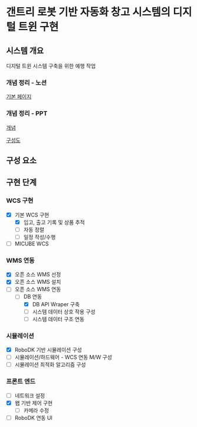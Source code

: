 # 갠트리 로봇 기반 자동화 창고 시스템의 디지털 트윈 구현


## 시스템 개요
디지털 트윈 시스템 구축을 위한 예행 작업


### 개념 정리 - 노션
[기본 페이지](https://cloudy-rule-316.notion.site/68288352350048ff82300f51217bb229?pvs=4)

### 개념 정리 - PPT
[개념](https://tuackr-my.sharepoint.com/:p:/g/personal/lmrlar98_tuackr_onmicrosoft_com/Ed7idKPbG_dJqUAPZ9F4i9wBHs6nexKCHy1koZ46b27GlA?e=WWGoAR)

[구성도](https://tuackr-my.sharepoint.com/:p:/g/personal/lmrlar98_tuackr_onmicrosoft_com/EbSxN29LyK5GroHN0bicSdkBxmI0hg_D7z7FpUDP1HTLPw?e=dMSdFW)


## 구성 요소

<!-- #### 박스 규격 통일 
300\*200\*200 mm (박스 간 간격 전후좌우 200mm)

#### 작업 구역 크기 
7000\*12000\*1600 mm -->

## 구현 단계
### WCS 구현
- [x] 기본 WCS 구현
    - [x] 입고, 출고 기록 및 상품 추적
    - [ ] 자동 정렬
    - [ ] 일정 작성/수행
- [ ] MICUBE WCS
### WMS 연동
- [x] 오픈 소스 WMS 선정
- [x] 오픈 소스 WMS 설치
- [ ] 오픈 소스 WMS 연동
    - [ ] DB 연동
        - [x] DB API Wraper 구축
        - [ ] 시스템 데이터 상호 작용 구성
        - [ ] 시스템 데이터 구조 연동
### 시뮬레이션 
- [x] RoboDK 기반 시뮬레이션 구성
- [ ] 시뮬레이션/하드웨어 - WCS 연동 M/W 구성
- [ ] 시뮬레이션 최적화 알고리즘 구성
### 프론트 엔드
- [ ] 네트워크 설정
- [x] 왭 기반 제어 구현
    - [ ] 카메라 수정
- [ ] RoboDK 연동 UI
